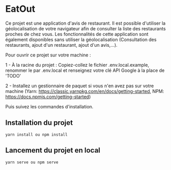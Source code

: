 # EatOut
Ce projet est une application d'avis de restaurant.
Il est possible d'utiliser la géolocalisation de votre navigateur afin de consulter la liste des restaurants proches de chez vous.
Les fonctionnalités de cette application sont également disponibles sans utiliser la géolocalisation (Consultation des restaurants, ajout d'un restaurant, ajout d'un avis,...).

Pour ouvrir ce projet sur votre machine :

1 - À la racine du projet : Copiez-collez le fichier .env.local.example, renommer le par .env.local et renseignez votre clé API Google à la place de 'TODO'

2 - Installez un gestionnaire de paquet si vous n'en avez pas sur votre machine 
(Yarn: https://classic.yarnpkg.com/en/docs/getting-started, NPM: https://docs.npmjs.com/getting-started)

Puis suivez les commandes d'installation.

## Installation du projet
```
yarn install ou npm install
```

## Lancement du projet en local
```
yarn serve ou npm serve
```
